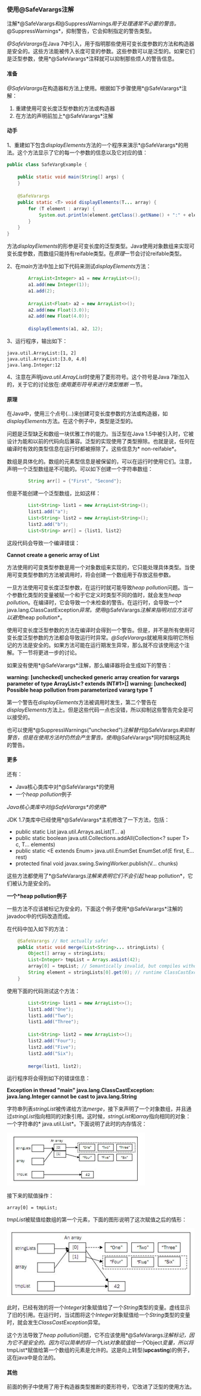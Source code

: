 ### 使用@SafeVarargs注解

注解*@SafeVarargs*和*@SuppressWarnings*用于处理通常不必要的警告。*@SuppressWarnings*，抑制警告，它会抑制指定的警告类型。

*@SafeVarargs*在Java 7中引入，用于指明那些使用可变长度参数的方法和构造器是安全的。这些方法能被传入长度可变的参数。这些参数可以是泛型的。如果它们是泛型参数，使用*@SafeVarargs*注释就可以抑制那些烦人的警告信息。

#### 准备

*@SafeVarargs*在构造器和方法上使用。根据如下步骤使用*@SafeVarargs*注解：

1. 重建使用可变长度泛型参数的方法或构造器
2. 在方法的声明前加上*@SafeVarargs*注解

#### 动手

1、重建如下包含*displayElements*方法的一个程序来演示*@SafeVarargs*的用法。这个方法显示了它的每一个参数的信息以及它对应的值：

```java
public class SafeVargExample {

    public static void main(String[] args) {
    }

    @SafeVarargs
    public static <T> void displayElements(T... array) {
        for (T element : array) {
            System.out.println(element.getClass().getName() + ":" + element);
        }
    }
}
```

方法*displayElements*的形参是可变长度的泛型类型。Java使用对象数组来实现可变长度参数，而数组只能持有reifable类型。在*原理*一节会讨论reifable类型。

2、在*main*方法中加上如下代码来测试*displayElements*方法：

```java
        ArrayList<Integer> a1 = new ArrayList<>();
        a1.add(new Integer(1));
        a1.add(2);

        ArrayList<Float> a2 = new ArrayList<>();
        a2.add(new Float(3.0));
        a2.add(new Float(4.0));

        displayElements(a1, a2, 12);
```

3、运行程序，输出如下：

    java.util.ArrayList:[1, 2]
    java.util.ArrayList:[3.0, 4.0]
    java.lang.Integer:12

4、注意在声明*java.util.ArrayList*时使用了菱形符号。这个符号是Java 7新加入的，关于它的讨论放在:*使用菱形符号来进行类型推断* 一节。

#### 原理

在Java中，使用三个点号(*...*)来创建可变长度参数的方法或构造器，如*displayElements*方法。在这个例子中，类型是泛型的。

问题是泛型缺乏和数组一块优雅工作的能力。当泛型在Java 1.5中被引入时，它被设计为能和以前的代码向后兼容。泛型的实现使用了类型擦除。也就是说，任何在编译时有效的类型信息在运行时都被擦除了。这些信息为* non-reifable*。

数组是具体化的。数组的元素型信息是被保留的，可以在运行时使用它们。注意，声明一个泛型数组是不可能的。可以如下创建一个字符串数组：

```java
        String arr[] = {"First", "Second"};
```

但是不能创建一个泛型数组，比如这样：

```java
        List<String> list1 = new ArrayList<String>();
        list1.add("a");
        List<String> list2 = new ArrayList<String>();
        list2.add("b");
        List<String> arr[] = {list1, list2}
```

这段代码会导致一个编译错误：

**Cannot create a generic array of List<String>**

方法使用的可变类型参数是用一个对象数组来实现的，它只能处理具体类型。当使用可变类型参数的方法被调用时，将会创建一个数组用于存放这些参数。

一旦方法使用可变长度泛型参数，在运行时就可能导致*heap pollution*问题。当一个参数化类型的变量被赋一个和于它定义时类型不同的值时，就会发生*heap pollution*。在编译时，它会导致一个未检查的警告。在运行时，会导致一个* java.lang.ClassCastException*异常。使用*@SafeVarargs*注解来指明对应方法可以避免*heap pollution*。

使用可变长度泛型参数的方法在编译时会得到一个警告。但是，并不是所有使用可变长度泛型参数的方法都会导致运行时异常。*@SafeVarargs*就被用来指明它所标记的方法是安全的。如果方法可能在运行期发生异常，那么就不应该使用这个注解。下一节将更进一步的讨论。

如果没有使用*@SafeVarargs*注解，那么编译器将会生成如下的警告：

**warning: [unchecked] unchecked generic array creation for varargs parameter of type ArrayList<? extends INT#1>[]**
**warning: [unchecked] Possible heap pollution from parameterized vararg type T**

第一个警告在*displayElements*方法被调用时发生，第二个警告在*displayElements*方法上。但是这些代码一点也没错，所以抑制这些警告完全是可以接受的。

也可以使用*@SuppressWarnings("unchecked")*注解替代*@SafeVarargs*来抑制警告，但是在使用方法时仍然会产生警告。使用*@SafeVarargs*同时抑制这两处的警告。

#### 更多

还有：

* Java核心类库中对*@SafeVarargs*的使用
* 一个*heap pollution*例子

**Java核心类库中对*@SafeVarargs*的使用**

JDK 1.7类库中已经使用*@SafeVarargs*主机修改了一下方法，包括：

* public static <T> List<T> java.util.Arrays.asList(T... a)
* public static <T> boolean java.util.Collections.addAll(Collection<? super T> c, T... elements)
* public static <E extends Enum<E>> java.util.EnumSet<E> EnumSet.of(E first, E... rest)
* protected final void javax.swing.SwingWorker.publish(V... chunks)

这些方法都使用了*@SafeVarargs*注解来表明它们不会引起* heap pollution*，它们被认为是安全的。

**一个*heap pollution例子**

一些方法不应该被标记为安全的，下面这个例子使用*@SafeVarargs*注解的javadoc中的代码改造而成。

在代码中加入如下的方法：

```java
    @SafeVarargs // Not actually safe!
    public static void merge(List<String>... stringLists) {
        Object[] array = stringLists;
        List<Integer> tmpList = Arrays.asList(42);
        array[0] = tmpList; // Semantically invalid, but compiles without warnings
        String element = stringLists[0].get(0); // runtime ClassCastException
    }
```

使用下面的代码测试这个方法：

```java
        List<String> list1 = new ArrayList<>();
        list1.add("One");
        list1.add("Two");
        list1.add("Three");

        List<String> list2 = new ArrayList<>();
        list2.add("Four");
        list2.add("Five");
        list2.add("Six");

        merge(list1, list2);
```

运行程序将会得到如下的错误信息：

**Exception in thread "main" java.lang.ClassCastException: java.lang.Integer cannot be cast to java.lang.String**

字符串列表*stringList*被传递给方法*merge*，接下来声明了一个对象数组，并且通过*stringList*指向相同的对象引用。这时候，*stringList*和*array*指向相同的对象：一个字符串的* java.util.List*。下面说明了此时的内存情况：

![ch01-09-01](../images/ch01-09-01.JPG "ch01-09-01")

接下来的赋值操作：

    array[0] = tmpList;

*tmpList*被赋值给数组的第一个元素，下面的图形说明了这次赋值之后的情形：

![ch01-09-02](../images/ch01-09-02.JPG "ch01-09-02")

此时，已经有效的将一个*Integer*对象赋值给了一个*String*类型的变量。虚线显示了旧的引用。在运行时，当试图将这个*Integer*对象赋值给一个*String*类型的变量时，就会发生*ClassCastException*异常。

这个方法导致了*heap pollution*问题，它不应该使用*@SafeVarargs*注解标记，因为它不是安全的。因为可以简单的将一个*List<Integer>*对象赋值给一个*Object*变量，所以将*tmpList*赋值给第一个数组的元素是允许的。这是向上转型(**upcasting**)的例子，这在java中是合法的。

#### 其他
前面的例子中使用了用于构造器类型推断的菱形符号，它改进了泛型的使用方法。